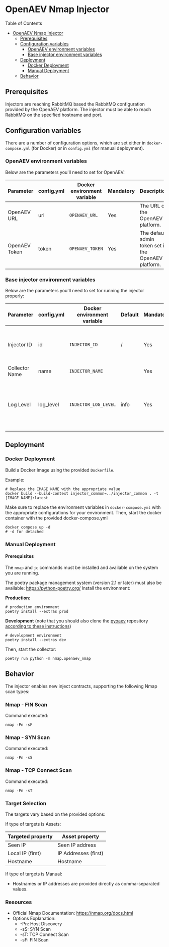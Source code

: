 # OpenAEV Nmap Injector

Table of Contents

- [OpenAEV Nmap Injector](#openaev-nmap-injector)
    - [Prerequisites](#prerequisites)
    - [Configuration variables](#configuration-variables)
        - [OpenAEV environment variables](#openaev-environment-variables)
        - [Base injector environment variables](#base-injector-environment-variables)
    - [Deployment](#deployment)
        - [Docker Deployment](#docker-deployment)
        - [Manual Deployment](#manual-deployment)
    - [Behavior](#behavior)

## Prerequisites

Injectors are reaching RabbitMQ based the RabbitMQ configuration provided by the OpenAEV platform. The
injector must be able to reach RabbitMQ on the specified hostname and port.

## Configuration variables

There are a number of configuration options, which are set either in `docker-compose.yml` (for Docker) or
in `config.yml` (for manual deployment).

### OpenAEV environment variables

Below are the parameters you'll need to set for OpenAEV:

| Parameter     | config.yml | Docker environment variable | Mandatory | Description                                          |
|---------------|------------|-----------------------------|-----------|------------------------------------------------------|
| OpenAEV URL   | url        | `OPENAEV_URL`               | Yes       | The URL of the OpenAEV platform.                     |
| OpenAEV Token | token      | `OPENAEV_TOKEN`             | Yes       | The default admin token set in the OpenAEV platform. |

### Base injector environment variables

Below are the parameters you'll need to set for running the injector properly:

| Parameter      | config.yml | Docker environment variable | Default | Mandatory | Description                                                                            |
|----------------|------------|-----------------------------|---------|-----------|----------------------------------------------------------------------------------------|
| Injector ID    | id         | `INJECTOR_ID`               | /       | Yes       | A unique `UUIDv4` identifier for this injector instance.                               |
| Collector Name | name       | `INJECTOR_NAME`             |         | Yes       | Name of the injector.                                                                  |
| Log Level      | log_level  | `INJECTOR_LOG_LEVEL`        | info    | Yes       | Determines the verbosity of the logs. Options are `debug`, `info`, `warn`, or `error`. |

## Deployment

### Docker Deployment

Build a Docker Image using the provided `Dockerfile`.

Example:

```shell
# Replace the IMAGE NAME with the appropriate value
docker build --build-context injector_common=../injector_common . -t [IMAGE NAME]:latest
```

Make sure to replace the environment variables in `docker-compose.yml` with the appropriate configurations for your
environment. Then, start the docker container with the provided docker-compose.yml

```shell
docker compose up -d
# -d for detached
```

### Manual Deployment

#### Prerequisites

The `nmap` and `jc` commands must be installed and available on the system you are running.

The poetry package management system (version 2.1 or later) must also be available: https://python-poetry.org/
Install the environment:

**Production**:
```shell
# production environment
poetry install --extras prod
```

**Development** (note that you should also clone the [pyoaev](OpenAEV-Platform/client-python) repository [according to
these instructions](../README.md#simultaneous-development-on-pyoaev-and-a-collector))
```shell
# development environment
poetry install --extras dev
```

Then, start the collector:

```shell
poetry run python -m nmap.openaev_nmap
```


## Behavior

The injector enables new inject contracts, supporting the following Nmap scan types:

### Nmap - FIN Scan

Command executed:

```shell
nmap -Pn -sF
```

### Nmap - SYN Scan

Command executed:

```shell
nmap -Pn -sS
```

### Nmap - TCP Connect Scan

Command executed:

```shell
nmap -Pn -sT
```

### Target Selection

The targets vary based on the provided options:

If type of targets is Assets:

| Targeted property | Asset property       | 
|-------------------|----------------------|
| Seen IP           | Seen IP address      |
| Local IP (first)  | IP Addresses (first) |
| Hostname          | Hostname             |

If type of targets is Manual:

- Hostnames or IP addresses are provided directly as comma-separated values.

### Resources

- Official Nmap Documentation: https://nmap.org/docs.html
- Options Explanation:
    - -Pn: Host Discovery
    - -sS: SYN Scan
    - -sT: TCP Connect Scan
    - -sF: FIN Scan
